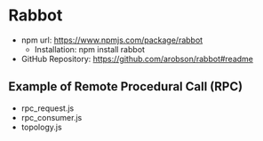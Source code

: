 # Rabbot 

* npm url: https://www.npmjs.com/package/rabbot
  * Installation: npm install rabbot
* GitHub Repository: https://github.com/arobson/rabbot#readme

## Example of Remote Procedural Call (RPC)

 * rpc_request.js
 * rpc_consumer.js
 * topology.js




